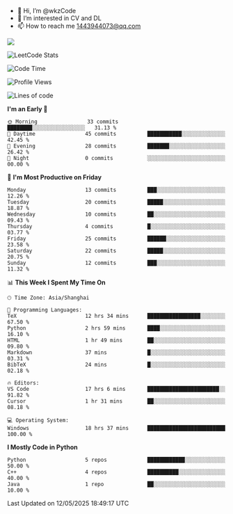 - 👋 Hi, I’m @wkzCode
- 👀 I’m interested in CV and DL
- 📫 How to reach me 1443944073@qq.com  
<a href="https://github.com/anuraghazra/github-readme-stats">
  <img align="center" src="https://github-readme-stats.vercel.app/api?username=wkzCode&show_icons=true" />
</a>  

![LeetCode Stats](https://leetcard.jacoblin.cool/wkzCode?theme=wtf&font=Tajawal&ext=activity&site=cn)

<!---
[![Anurag's GitHub stats](https://github-readme-stats.vercel.app/api?username=wkzCode&show_icons=true)](https://github.com/anuraghazra/github-readme-stats)
[![Top Langs](https://github-readme-stats.vercel.app/api/top-langs/?username=wkzCode)](https://github.com/anuraghazra/github-readme-stats)
<!--START_SECTION:waka-->
![Code Time](http://img.shields.io/badge/Code%20Time-71%20hrs%2048%20mins-blue)

![Profile Views](http://img.shields.io/badge/Profile%20Views-6-blue)

![Lines of code](https://img.shields.io/badge/From%20Hello%20World%20I%27ve%20Written-20.0%20thousand%20lines%20of%20code-blue)

**I'm an Early 🐤** 

```text
🌞 Morning                33 commits          ████████░░░░░░░░░░░░░░░░░   31.13 % 
🌆 Daytime                45 commits          ███████████░░░░░░░░░░░░░░   42.45 % 
🌃 Evening                28 commits          ███████░░░░░░░░░░░░░░░░░░   26.42 % 
🌙 Night                  0 commits           ░░░░░░░░░░░░░░░░░░░░░░░░░   00.00 % 
```
📅 **I'm Most Productive on Friday** 

```text
Monday                   13 commits          ███░░░░░░░░░░░░░░░░░░░░░░   12.26 % 
Tuesday                  20 commits          █████░░░░░░░░░░░░░░░░░░░░   18.87 % 
Wednesday                10 commits          ██░░░░░░░░░░░░░░░░░░░░░░░   09.43 % 
Thursday                 4 commits           █░░░░░░░░░░░░░░░░░░░░░░░░   03.77 % 
Friday                   25 commits          ██████░░░░░░░░░░░░░░░░░░░   23.58 % 
Saturday                 22 commits          █████░░░░░░░░░░░░░░░░░░░░   20.75 % 
Sunday                   12 commits          ███░░░░░░░░░░░░░░░░░░░░░░   11.32 % 
```


📊 **This Week I Spent My Time On** 

```text
🕑︎ Time Zone: Asia/Shanghai

💬 Programming Languages: 
TeX                      12 hrs 34 mins      █████████████████░░░░░░░░   67.50 % 
Python                   2 hrs 59 mins       ████░░░░░░░░░░░░░░░░░░░░░   16.10 % 
HTML                     1 hr 49 mins        ██░░░░░░░░░░░░░░░░░░░░░░░   09.80 % 
Markdown                 37 mins             █░░░░░░░░░░░░░░░░░░░░░░░░   03.31 % 
BibTeX                   24 mins             █░░░░░░░░░░░░░░░░░░░░░░░░   02.18 % 

🔥 Editors: 
VS Code                  17 hrs 6 mins       ███████████████████████░░   91.82 % 
Cursor                   1 hr 31 mins        ██░░░░░░░░░░░░░░░░░░░░░░░   08.18 % 

💻 Operating System: 
Windows                  18 hrs 37 mins      █████████████████████████   100.00 % 
```

**I Mostly Code in Python** 

```text
Python                   5 repos             ████████████░░░░░░░░░░░░░   50.00 % 
C++                      4 repos             ██████████░░░░░░░░░░░░░░░   40.00 % 
Java                     1 repo              ██░░░░░░░░░░░░░░░░░░░░░░░   10.00 % 
```




 Last Updated on 12/05/2025 18:49:17 UTC
<!--END_SECTION:waka-->
<!---
wkzCode/wkzCode is a ✨ special ✨ repository because its `README.md` (this file) appears on your GitHub profile.
You can click the Preview link to take a look at your changes.
--->
